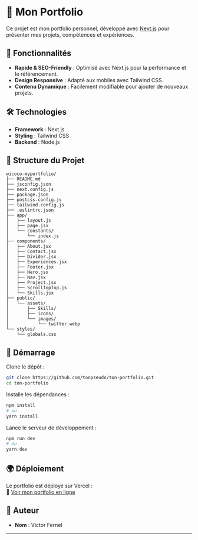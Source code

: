 # 🚀 Mon Portfolio

Ce projet est mon portfolio personnel, développé avec [Next.js](https://nextjs.org/) pour présenter mes projets, compétences et expériences.

## 📌 Fonctionnalités
- **Rapide & SEO-Friendly** : Optimisé avec Next.js pour la performance et le référencement.
- **Design Responsive** : Adapté aux mobiles avec Tailwind CSS.
- **Contenu Dynamique** : Facilement modifiable pour ajouter de nouveaux projets.

## 🛠️ Technologies
- **Framework** : Next.js
- **Styling** : Tailwind CSS
- **Backend** : Node.js

## 📂 Structure du Projet
```
wicoco-myportfolio/
├── README.md
├── jsconfig.json
├── next.config.js
├── package.json
├── postcss.config.js
├── tailwind.config.js
├── .eslintrc.json
├── app/
│   ├── layout.js
│   ├── page.jsx
│   └── constants/
│       └── index.js
├── components/
│   ├── About.jsx
│   ├── Contact.jsx
│   ├── Divider.jsx
│   ├── Experiences.jsx
│   ├── Footer.jsx
│   ├── Hero.jsx
│   ├── Nav.jsx
│   ├── Project.jsx
│   ├── ScrollTopTop.js
│   └── Skills.jsx
├── public/
│   └── assets/
│       ├── Skills/
│       ├── icons/
│       └── images/
│           └── twitter.webp
└── styles/
    └── globals.css
```

## 🚀 Démarrage

Clone le dépôt :  
```bash
git clone https://github.com/tonpseudo/ton-portfolio.git
cd ton-portfolio
```

Installe les dépendances :  
```bash
npm install  
# ou  
yarn install  
```

Lance le serveur de développement :  
```bash
npm run dev  
# ou  
yarn dev  
```

## 🌍 Déploiement
Le portfolio est déployé sur Vercel :  
🔗 [Voir mon portfolio en ligne](https://ton-lien-vercel.vercel.app/)

## 👤 Auteur
- **Nom** : Victor Fernel
---
